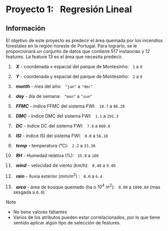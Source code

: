 # Proyecto 1: &nbsp; Regresión Lineal

## Información

El objetivo de este proyecto es predecir el área quemada por los incendios forestales en la región noreste de Portugal.
Para lograrlo, se le proporcionará un conjunto de datos que contiene 517 instancias y 12 features. La feature 13 es el área que necesita predecir.

1. &nbsp; _**X**_ - coordenada x espacial del parque de Montesinho: &nbsp; `1` a `9`

2. &nbsp; _**Y**_ - coordenada y espacial del parque de Montesinho: &nbsp; `2` a `9`

3. &nbsp; _**month**_ - mes del año: &nbsp; `"jan"` a `"dec"`

4. &nbsp; _**day**_ - día de semana: &nbsp; `"mon"` a `"sun"`

5. &nbsp; _**FFMC**_ - índice FFMC del sistema FWI: &nbsp; `18.7` a `96.20`

6. &nbsp; _**DMC**_ - índice DMC del sistema FWI: &nbsp; `1.1` a `291.3`

7. &nbsp; _**DC**_ - índice DC del sistema FWI: &nbsp; `7.9` a `860.6`

8. &nbsp; _**ISI**_ - índice ISI del sistema FWI: &nbsp; `0.0` a `56.10`

9. &nbsp; _**temp**_ - temperatura (°C): &nbsp; `2.2` a `33.30`

10. &nbsp; _**RH**_ - Humedad relativa (%): &nbsp; `15.0` a `100`

11. &nbsp; _**wind**_ - velocidad de viento (km/h): &nbsp; `0.40` a `9.40`

12.  &nbsp; _**rain**_ - lluvia exterior (mm/$m^2$) : &nbsp; `0.0` a `6.4`

13.  &nbsp; _**area**_ - área de bosque quemado (ha o $10^4$ $m^2$): &nbsp; `0.00` a `1090.84` (mas sesgada a `0.0`)

> [!NOTE]
> - No tiene valores faltantes
> - Varios de los atributos pueden estar correlacionados, por lo que tiene sentido aplicar algún tipo de selección de features.